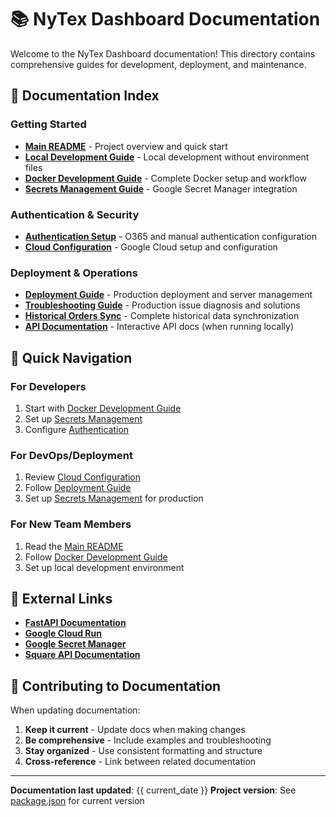 # 📚 NyTex Dashboard Documentation

Welcome to the NyTex Dashboard documentation! This directory contains comprehensive guides for development, deployment, and maintenance.

## 📖 Documentation Index

### **Getting Started**
- **[Main README](../README.md)** - Project overview and quick start
- **[Local Development Guide](./LOCAL_DEVELOPMENT.md)** - Local development without environment files
- **[Docker Development Guide](./DOCKER_GUIDE.md)** - Complete Docker setup and workflow
- **[Secrets Management Guide](./SECRETS_GUIDE.md)** - Google Secret Manager integration

### **Authentication & Security**
- **[Authentication Setup](./AUTHENTICATION.md)** - O365 and manual authentication configuration
- **[Cloud Configuration](./CLOUD_CONFIG.md)** - Google Cloud setup and configuration

### **Deployment & Operations**
- **[Deployment Guide](./DEPLOYMENT.md)** - Production deployment and server management
- **[Troubleshooting Guide](./TROUBLESHOOTING.md)** - Production issue diagnosis and solutions
- **[Historical Orders Sync](./HISTORICAL_ORDERS_SYNC.md)** - Complete historical data synchronization
- **[API Documentation](http://localhost:8080/docs)** - Interactive API docs (when running locally)

## 🚀 Quick Navigation

### **For Developers**
1. Start with [Docker Development Guide](./DOCKER_GUIDE.md)
2. Set up [Secrets Management](./SECRETS_GUIDE.md)
3. Configure [Authentication](./AUTHENTICATION.md)

### **For DevOps/Deployment**
1. Review [Cloud Configuration](./CLOUD_CONFIG.md)
2. Follow [Deployment Guide](./DEPLOYMENT.md)
3. Set up [Secrets Management](./SECRETS_GUIDE.md) for production

### **For New Team Members**
1. Read the [Main README](../README.md)
2. Follow [Docker Development Guide](./DOCKER_GUIDE.md)
3. Set up local development environment

## 🔗 External Links

- **[FastAPI Documentation](https://fastapi.tiangolo.com/)**
- **[Google Cloud Run](https://cloud.google.com/run/docs)**
- **[Google Secret Manager](https://cloud.google.com/secret-manager/docs)**
- **[Square API Documentation](https://developer.squareup.com/docs)**

## 📝 Contributing to Documentation

When updating documentation:

1. **Keep it current** - Update docs when making changes
2. **Be comprehensive** - Include examples and troubleshooting
3. **Stay organized** - Use consistent formatting and structure
4. **Cross-reference** - Link between related documentation

---

**Documentation last updated**: {{ current_date }}
**Project version**: See [package.json](../package.json) for current version 